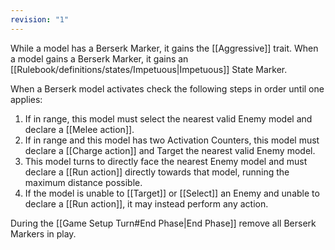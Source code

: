 ```yaml
---
revision: "1"
---
```

While a model has a Berserk Marker, it gains the [[Aggressive]] trait.
When a model gains a Berserk Marker, it gains an [[Rulebook/definitions/states/Impetuous|Impetuous]] State Marker.

When a Berserk model activates check the following steps in order until one applies:
1. If in range, this model must select the nearest valid Enemy model and declare a [[Melee action]].
2. If in range and this model has two Activation Counters, this model must declare a [[Charge action]] and Target the nearest valid Enemy model.
3. This model turns to directly face the nearest Enemy model and must declare a [[Run action]] directly towards that model, running the maximum distance possible.
4. If the model is unable to [[Target]] or [[Select]] an Enemy and unable to declare a [[Run action]], it may instead perform any action.
 
During the [[Game Setup Turn#End Phase|End Phase]] remove all Berserk Markers in play.